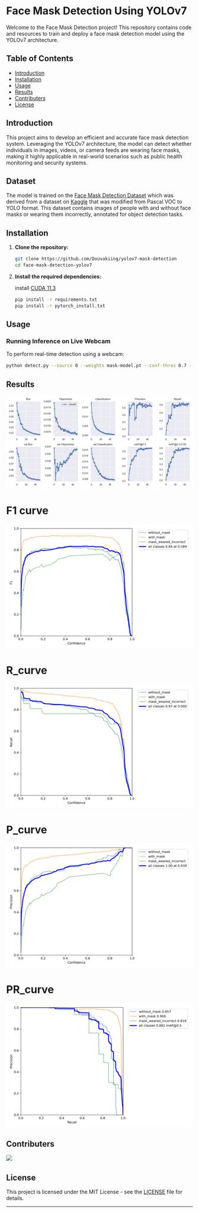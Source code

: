 # Face Mask Detection Using YOLOv7

Welcome to the Face Mask Detection project! This repository contains code and resources to train and deploy a face mask detection model using the YOLOv7 architecture.

## Table of Contents
- [Introduction](#introduction)
- [Installation](#installation)
- [Usage](#usage)
- [Results](#results)
- [Contributers](#contributers)
- [License](#license)

## Introduction
This project aims to develop an efficient and accurate face mask detection system. Leveraging the YOLOv7 architecture, the model can detect whether individuals in images, videos, or camera feeds are wearing face masks, making it highly applicable in real-world scenarios such as public health monitoring and security systems.

## Dataset
The model is trained on the [Face Mask Detection Dataset](https://drive.google.com/file/d/1khxkAyETVO7QXlDNlbVFybsIupSAb2Ha/view?usp=sharing) which was derived from a dataset on [Kaggle](https://www.kaggle.com/datasets/andrewmvd/face-mask-detection?resource=download) that was modified from Pascal VOC to YOLO format. This dataset contains images of people with and without face masks or wearing them incorrectly, annotated for object detection tasks.

## Installation
1. **Clone the repository:**
    ```bash
    git clone https://github.com/Douvakiing/yolov7-mask-detection
    cd face-mask-detection-yolov7
    ```

2. **Install the required dependencies:**

   install [CUDA 11.3](https://developer.nvidia.com/cuda-11.3.0-download-archive)


    ```bash
    pip install -r requirements.txt
    pip install -r pytorch_install.txt
    ```
    
## Usage

### Running Inference on Live Webcam
To perform real-time detection using a webcam:

```bash
python detect.py --source 0 --weights mask-model.pt --conf-thres 0.7 --img-size 640 --view-img --no-trace
```

## Results
![Alt text](https://github.com/Douvakiing/yolov7-mask-detection/blob/main/results/results.png)

# F1 curve
![Alt text](https://github.com/Douvakiing/yolov7-mask-detection/blob/main/results/F1_curve.png)

# R_curve
![Alt text](https://github.com/Douvakiing/yolov7-mask-detection/blob/main/results/R_curve.png)

# P_curve
![Alt text](https://github.com/Douvakiing/yolov7-mask-detection/blob/main/results/P_curve.png)

# PR_curve
![Alt text](https://github.com/Douvakiing/yolov7-mask-detection/blob/main/results/PR_curve.png)

## Contributers
<a href="https://github.com/Douvakiing/yolov7-mask-detection/graphs/contributors">
  <img src="https://contrib.rocks/image?repo=Douvakiing/yolov7-mask-detection" />
</a>

## License
This project is licensed under the MIT License - see the [LICENSE](LICENSE) file for details.

---
